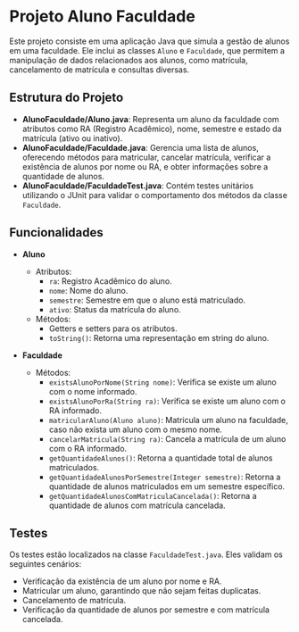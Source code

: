 # Projeto Aluno Faculdade

Este projeto consiste em uma aplicação Java que simula a gestão de alunos em uma faculdade. Ele inclui as classes `Aluno` e `Faculdade`, que permitem a manipulação de dados relacionados aos alunos, como matrícula, cancelamento de matrícula e consultas diversas.

## Estrutura do Projeto

- **AlunoFaculdade/Aluno.java**: Representa um aluno da faculdade com atributos como RA (Registro Acadêmico), nome, semestre e estado da matrícula (ativo ou inativo).
- **AlunoFaculdade/Faculdade.java**: Gerencia uma lista de alunos, oferecendo métodos para matricular, cancelar matrícula, verificar a existência de alunos por nome ou RA, e obter informações sobre a quantidade de alunos.
- **AlunoFaculdade/FaculdadeTest.java**: Contém testes unitários utilizando o JUnit para validar o comportamento dos métodos da classe `Faculdade`.

## Funcionalidades

- **Aluno**
  - Atributos:
    - `ra`: Registro Acadêmico do aluno.
    - `nome`: Nome do aluno.
    - `semestre`: Semestre em que o aluno está matriculado.
    - `ativo`: Status da matrícula do aluno.
  - Métodos:
    - Getters e setters para os atributos.
    - `toString()`: Retorna uma representação em string do aluno.

- **Faculdade**
  - Métodos:
    - `existsAlunoPorNome(String nome)`: Verifica se existe um aluno com o nome informado.
    - `existsAlunoPorRa(String ra)`: Verifica se existe um aluno com o RA informado.
    - `matricularAluno(Aluno aluno)`: Matricula um aluno na faculdade, caso não exista um aluno com o mesmo nome.
    - `cancelarMatricula(String ra)`: Cancela a matrícula de um aluno com o RA informado.
    - `getQuantidadeAlunos()`: Retorna a quantidade total de alunos matriculados.
    - `getQuantidadeAlunosPorSemestre(Integer semestre)`: Retorna a quantidade de alunos matriculados em um semestre específico.
    - `getQuantidadeAlunosComMatriculaCancelada()`: Retorna a quantidade de alunos com matrícula cancelada.

## Testes

Os testes estão localizados na classe `FaculdadeTest.java`. Eles validam os seguintes cenários:

- Verificação da existência de um aluno por nome e RA.
- Matricular um aluno, garantindo que não sejam feitas duplicatas.
- Cancelamento de matrícula.
- Verificação da quantidade de alunos por semestre e com matrícula cancelada.
